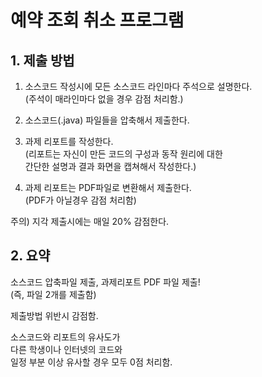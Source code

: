 # 예약 조회 취소 프로그램

## 1. 제출 방법   
   
    
1. 소스코드 작성시에 모든 소스코드 라인마다 주석으로 설명한다.   
  (주석이 매라인마다 없을 경우 감점 처리함.)   

2. 소스코드(.java) 파일들을 압축해서 제출한다.   

3. 과제 리포트를 작성한다.   
  (리포트는 자신이 만든 코드의 구성과 동작 원리에 대한   
  간단한 설명과 결과 화면을 캡쳐해서 작성한다.)   

4. 과제 리포트는 PDF파일로 변환해서 제출한다.   
  (PDF가 아닐경우 감점 처리함)   

 
주의) 지각 제출시에는 매일 20% 감점한다.   


## 2. 요약
소스코드 압축파일 제출, 과제리포트 PDF 파일 제출!   
(즉, 파일 2개를 제출함)

제출방법 위반시 감점함.   

소스코드와 리포트의 유사도가   
다른 학생이나 인터넷의 코드와   
일정 부분 이상 유사할 경우 모두 0점 처리함.
